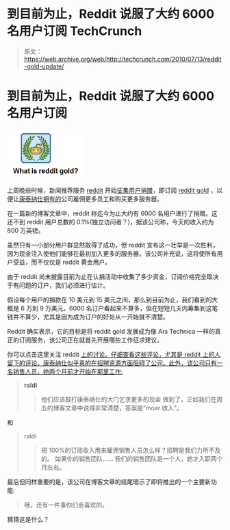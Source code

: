 # 到目前为止，Reddit 说服了大约 6000 名用户订阅 TechCrunch

> 原文：<https://web.archive.org/web/http://techcrunch.com/2010/07/13/reddit-gold-update/>

# 到目前为止，Reddit 说服了大约 6000 名用户订阅

![](img/3198deb84525cfa4ed0130ff35e80092.png)

上周晚些时候，新闻推荐服务 [reddit](https://web.archive.org/web/20230203210102/http://www.crunchbase.com/company/reddit) 开始[征集用户捐赠](https://web.archive.org/web/20230203210102/https://techcrunch.com/2010/07/10/reddit-gold/)，即订阅 [reddit gold](https://web.archive.org/web/20230203210102/http://www.reddit.com/help/gold) ，以便让[康泰纳仕拥有的](https://web.archive.org/web/20230203210102/https://techcrunch.com/2006/10/31/breaking-news-conde-nastwired-acquires-reddit/)公司雇佣更多员工和购买更多服务器。

在一篇新的博客文章中，reddit 称迄今为止大约有 6000 名用户进行了捐赠。这还不到 reddit 用户总数的 0.1%(独立访问者？)，据该公司称，今天的收入约为 800 万英镑。

虽然只有一小部分用户群显然取得了成功，但 reddit 宣布这一壮举是一次胜利，因为现金注入使他们能够在最初加入更多的服务器。该公司补充说，这将使所有用户受益，而不仅仅是 reddit 黄金用户。

由于 reddit 尚未披露目前为止在认捐活动中收集了多少资金，订阅价格完全取决于有问题的订户，我们必须进行估计。

假设每个用户的捐款在 10 美元到 15 美元之间，那么到目前为止，我们看到的大概是 6 万到 9 万美元。6000 名订户看起来不算多，但在短短几天内筹集到这笔钱并不算少，尤其是因为成为订户的好处从一开始就不清楚。

Reddit 确实表示，它的目标是将 reddit gold 发展成为像 Ars Technica 一样的真正的订阅服务，该公司正在就首先开展哪些工作征求建议。

你可以点击这里关注 reddit [上的讨论。仔细查看这些评论，尤其是 reddit 上的人留下的评论，康泰纳仕似乎真的在招聘资源方面阻碍了公司。此外，该公司只有一名销售人员，她两个月前才开始在那里工作:](https://web.archive.org/web/20230203210102/http://www.reddit.com/r/announcements/comments/cotz3/this_was_a_triumph_tldr_thanks_everyone_for/)

> **raldi**
> >他们应该敲打康泰纳仕的大门乞求更多的现金
> 做到了。正如我们在周五的博客文章中说得非常清楚，答案是“moar 收入”。

和

> raldi
> >把 100%的订阅收入用来雇佣销售人员怎么样？招聘是我们力所不及的。
> >如果你的销售团队……
> 我们的销售团队是一个人，她才入职两个月左右。

最后但同样重要的是，该公司在博客文章的结尾暗示了即将推出的一个主要新功能:

> 哦，还有一件事你们会喜欢的。

猜猜这是什么？